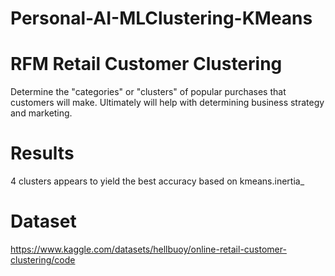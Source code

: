 # Personal-AI-MLClustering-KMeans

# RFM Retail Customer Clustering
Determine the "categories" or "clusters" of popular purchases that customers will make.
Ultimately will help with determining business strategy and marketing.

# Results
4 clusters appears to yield the best accuracy based on kmeans.inertia_

# Dataset
https://www.kaggle.com/datasets/hellbuoy/online-retail-customer-clustering/code
